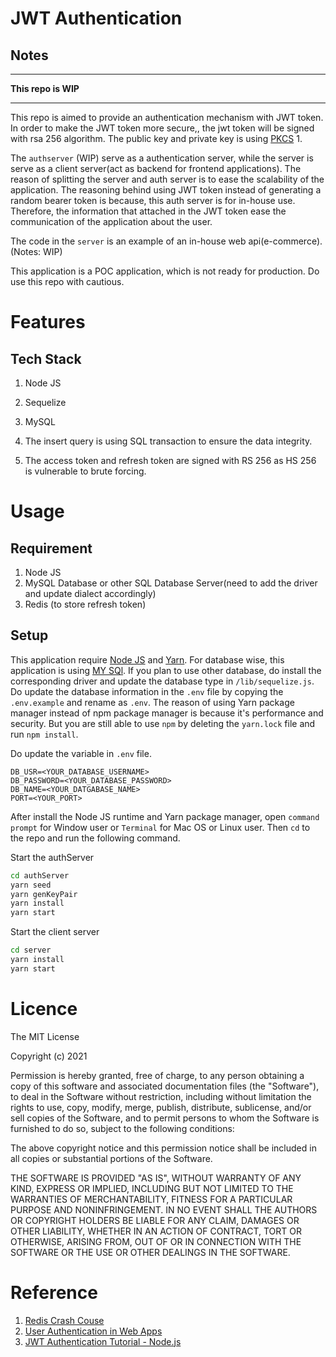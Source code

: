 # JWT Authentication
## Notes
----------------------------------------------
**This repo is WIP**

-----------------------------------------------
This repo is aimed to provide an authentication mechanism with JWT token.
In order to make the JWT token more secure,, the jwt token will be signed with rsa 256 algorithm.
The public key and private key is using [PKCS](https://en.wikipedia.org/wiki/PKCS) 1.

The `authserver` (WIP) serve as a authentication server, while the server is serve as a client server(act as backend for frontend applications).
The reason of splitting the server and auth server is to ease the scalability of the application.
The reasoning behind using JWT token instead of generating a random bearer token is because, this auth server is for in-house use.
Therefore, the information that attached in the JWT token ease the communication of the application about the user.

The code in the `server` is an example of an in-house web api(e-commerce). (Notes: WIP)

This application is a POC application, which is not ready for production. Do use this repo with cautious.


# Features
## Tech Stack
1. Node JS
2. Sequelize 
3. MySQL

1. The insert query is using SQL transaction to ensure the data integrity.
2. The access token and refresh token are signed with RS 256 as HS 256 is vulnerable to brute forcing.
# Usage
## Requirement
1. Node JS
2. MySQL Database or other SQL Database Server(need to add the driver and update dialect accordingly)
3. Redis (to store refresh token)

## Setup
This application require [Node JS](https://nodejs.org/en/) and [Yarn](https://yarnpkg.com/).
For database wise, this application is using [MY SQl](https://www.mysql.com/).
If you plan to use other database, do install the corresponding driver and update the database type in `/lib/sequelize.js`.
Do update the database information in the `.env` file by copying the `.env.example` and rename as `.env`.
The reason of using Yarn package manager instead of npm package manager is because it's performance and security.
But you are still able to use `npm` by deleting the `yarn.lock` file and run `npm install`. 

Do update the variable in `.env` file.

```
DB_USR=<YOUR_DATABASE_USERNAME>
DB_PASSWORD=<YOUR_DATABASE_PASSWORD>
DB_NAME=<YOUR_DATGABASE_NAME>
PORT=<YOUR_PORT>
```

After install the Node JS runtime and Yarn package manager, open `command prompt` for Window user or `Terminal` for Mac OS or Linux user.
Then `cd` to the repo and run the following command.

Start the authServer

```bash
cd authServer
yarn seed
yarn genKeyPair
yarn install
yarn start 
```

Start the client server

```bash
cd server
yarn install
yarn start 
```

# Licence 

The MIT License

Copyright (c) 2021

Permission is hereby granted, free of charge, to any person obtaining a copy of this software and associated documentation files (the "Software"), to deal in the Software without restriction, including without limitation the rights to use, copy, modify, merge, publish, distribute, sublicense, and/or sell copies of the Software, and to permit persons to whom the Software is furnished to do so, subject to the following conditions:

The above copyright notice and this permission notice shall be included in all copies or substantial portions of the Software.

THE SOFTWARE IS PROVIDED "AS IS", WITHOUT WARRANTY OF ANY KIND, EXPRESS OR IMPLIED, INCLUDING BUT NOT LIMITED TO THE WARRANTIES OF MERCHANTABILITY, FITNESS FOR A PARTICULAR PURPOSE AND NONINFRINGEMENT. IN NO EVENT SHALL THE AUTHORS OR COPYRIGHT HOLDERS BE LIABLE FOR ANY CLAIM, DAMAGES OR OTHER LIABILITY, WHETHER IN AN ACTION OF CONTRACT, TORT OR OTHERWISE, ARISING FROM, OUT OF OR IN CONNECTION WITH THE SOFTWARE OR THE USE OR OTHER DEALINGS IN THE SOFTWARE.

# Reference
1. [Redis Crash Couse](https://www.youtube.com/watch?v=jgpVdJB2sKQ&ab_channel=WebDevSimplified)
2. [User Authentication in Web Apps](https://github.com/zachgoll/express-jwt-authentication-starter)
3. [JWT Authentication Tutorial - Node.js](https://www.youtube.com/watch?v=mbsmsi7l3r4&ab_channel=WebDevSimplified)